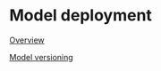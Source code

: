 # Model deployment

[Overview](Model%20deployment%20112a77bf59b480798a31e346654389e0/Overview%20112a77bf59b4805e9304d6ac071c2fcc.md)

[Model versioning](Model%20deployment%20112a77bf59b480798a31e346654389e0/Model%20versioning%20112a77bf59b4801a9097c12671dd42c3.md)